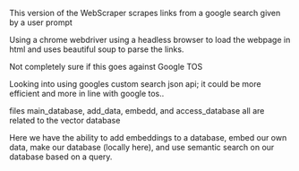 This version of the WebScraper scrapes links from a google search given by a user prompt

Using a chrome webdriver using a headless browser to load the webpage in html and uses beautiful soup to parse the links.

Not completely sure if this goes against Google TOS

Looking into using googles custom search json api; it could be more efficient and more in line with google tos..



files main_database, add_data, embedd, and access_database all are related to the vector database

Here we have the ability to add embeddings to a database, embed our own data, make our database (locally here), and use semantic search on our database based on a query.
